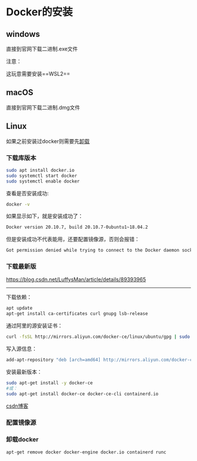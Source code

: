 # Docker的安装

## windows

直接到官网下载二进制.exe文件

注意：

这玩意需要安装==WSL2==

## macOS

直接到官网下载二进制.dmg文件

## Linux

如果之前安装过docker则需要先[卸载](#卸载docker)

### 下载库版本

```bash
sudo apt install docker.io
sudo systemctl start docker
sudo systemctl enable docker
```

查看是否安装成功:

```bash
docker -v
```

如果显示如下，就是安装成功了：

```bash
Docker version 20.10.7, build 20.10.7-0ubuntu1~18.04.2
```

但是安装成功不代表能用，还要配置镜像源，否则会报错：

```bash
Got permission denied while trying to connect to the Docker daemon socket at unix:///var/run/docker.sock: Get http://%2Fvar%2Frun%2Fdocker.sock/v1.24/images/json: dial unix /var/run/docker.sock: connect: permission denied
```

### 下载最新版

https://blog.csdn.net/LuffysMan/article/details/89393965

----

下载依赖：

```bash
apt update
apt-get install ca-certificates curl gnupg lsb-release
```

通过阿里的源安装证书：

```bash
curl -fsSL http://mirrors.aliyun.com/docker-ce/linux/ubuntu/gpg | sudo apt-key add -
```

写入源信息：

```bash
add-apt-repository "deb [arch=amd64] http://mirrors.aliyun.com/docker-ce/linux/ubuntu $(lsb_release -cs) stable"
```

安装最新版本：

```bash
sudo apt-get install -y docker-ce
#或：
sudo apt-get install docker-ce docker-ce-cli containerd.io
```

[csdn博客](https://blog.csdn.net/qq_53217531/article/details/127646728#:~:text=%E6%96%87%E7%AB%A0%E7%9B%AE%E5%BD%95%20Ubuntu22.04%E4%B8%8B%E5%AE%89%E8%A3%85Docker%201%E3%80%81%E5%85%88%E5%8D%B8%E8%BD%BD%E6%97%A7%E7%89%88%E3%80%82%202%E3%80%81%E5%AE%89%E8%A3%85%E4%BE%9D%E8%B5%96%E3%80%82,3%E3%80%81%E9%80%9A%E8%BF%87%E9%98%BF%E9%87%8C%E7%9A%84%E6%BA%90%E5%AE%89%E8%A3%85%E8%AF%81%E4%B9%A6%E3%80%82%204%E3%80%81%E5%86%99%E5%85%A5%E6%BA%90%E4%BF%A1%E6%81%AF%E3%80%82%205%E3%80%81%E5%AE%89%E8%A3%85%E6%96%B0%E7%89%88%E6%9C%AC%E3%80%82%206%E3%80%81%E5%90%AF%E5%8A%A8docker%E3%80%82)

### 配置镜像源

### 卸载docker

```bash
apt-get remove docker docker-engine docker.io containerd runc
```
